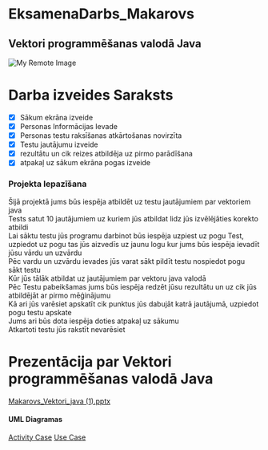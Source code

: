# EksamenaDarbs_Makarovs
## Vektori programmēšanas valodā Java
![My Remote Image](https://static.vecteezy.com/system/resources/previews/020/488/252/original/java-icon-vector.jpg)
# Darba izveides Saraksts
- [x] Sākum ekrāna izveide
- [x] Personas Informācijas Ievade
- [x] Personas testu raksīšanas atkārtošanas novirzīta 
- [x] Testu jautājumu izveide
- [x] rezultātu un cik reizes atbildēja uz pirmo parādīšana
- [x] atpakaļ uz sākum ekrāna pogas izveide
### Projekta Iepazīšana
 Šijā projektā jums būs iespēja atbildēt uz testu jautājumiem par vektoriem java<br>
 Tests satut 10 jautājumiem uz kuriem jūs atbildat lidz jūs izvēlējāties korekto atbildi<br>
 Lai sāktu testu jūs programu darbinot būs iespēja uzpiest uz pogu Test, uzpiedot uz pogu tas jūs aizvedīs uz jaunu logu kur jums
 būs iespēja ievadīt jūsu vārdu un uzvārdu<br>
 Pēc vardu un uzvārdu ievades jūs varat sākt pildīt testu nospiedot pogu sākt testu<br>
 Kūr jūs tālāk atbildat uz jautājumiem par vektoru java valodā<br>
 Pēc Testu pabeikšamas jums būs iespēja redzēt jūsu rezultātu un uz cik jūs atbildējāt ar pirmo mēģinājumu<br>
 Kā ari jūs varēsiet apskatīt cik punktus jūs dabujāt katrā jautājumā, uzpiedot pogu testu apskate<br>
 Jums ari būs dota iespēja doties atpakaļ uz sākumu<br>
 Atkartoti testu jūs rakstīt nevarēsiet<br>
 # Prezentācija par Vektori programmēšanas valodā Java

[Makarovs_Vektori_java (1).pptx](https://github.com/RolandsKM/EksamenaDarbs_Makarovs/files/11714288/Makarovs_Vektori_java.1.pptx)
#### UML Diagramas
[Activity Case](https://github.com/RolandsKM/EksamenaDarbs_Makarovs/blob/5cebaf5e4af950cf1f2288b8955b03f8559c90c1/UML%20diagramas/ActivityUMLDiagrama.png)
[Use Case](https://github.com/RolandsKM/EksamenaDarbs_Makarovs/blob/58b7b8a9d0003668cc14a20952691bbeec2e1c3e/UML%20diagramas/UseCaseDiagrama.png)
